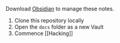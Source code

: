Download [Obsidian](https://obsidian.md) to manage these notes.

1. Clone this repository locally
2. Open the `docs` folder as a new Vault
3. Commence [[Hacking]]
